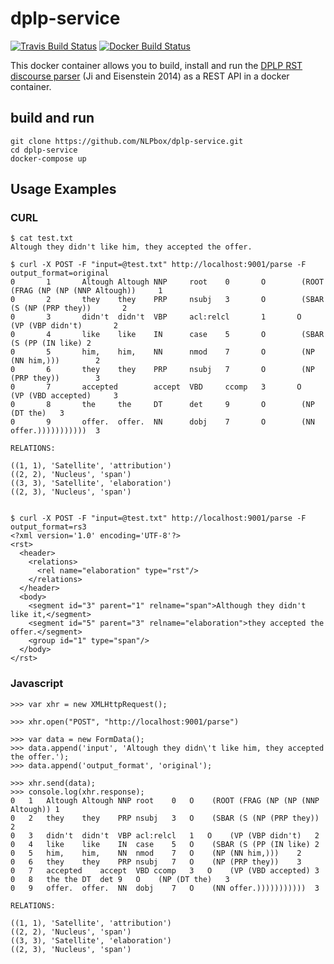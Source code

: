 # dplp-service

[![Travis Build Status](https://travis-ci.org/NLPbox/dplp-service.svg?branch=master)](https://travis-ci.org/NLPbox/dplp-service)
[![Docker Build Status](https://img.shields.io/docker/build/nlpbox/dplp-service.svg)](https://hub.docker.com/r/nlpbox/dplp-service/)

This docker container allows you to build, install and run the
[DPLP RST discourse parser](https://github.com/jiyfeng/DPLP)
(Ji and Eisenstein 2014) as a REST API in a docker container.



## build and run

```
git clone https://github.com/NLPbox/dplp-service.git
cd dplp-service
docker-compose up
```

## Usage Examples

### CURL

```
$ cat test.txt 
Altough they didn't like him, they accepted the offer.

$ curl -X POST -F "input=@test.txt" http://localhost:9001/parse -F output_format=original
0       1       Altough Altough NNP     root    0       O        (ROOT (FRAG (NP (NP (NNP Altough))     1
0       2       they    they    PRP     nsubj   3       O        (SBAR (S (NP (PRP they))       2
0       3       didn't  didn't  VBP     acl:relcl       1       O        (VP (VBP didn't)       2
0       4       like    like    IN      case    5       O        (SBAR (S (PP (IN like) 2
0       5       him,    him,    NN      nmod    7       O        (NP (NN him,)))        2
0       6       they    they    PRP     nsubj   7       O        (NP (PRP they))        3
0       7       accepted        accept  VBD     ccomp   3       O        (VP (VBD accepted)     3
0       8       the     the     DT      det     9       O        (NP (DT the)   3
0       9       offer.  offer.  NN      dobj    7       O        (NN offer.)))))))))))  3

RELATIONS:

((1, 1), 'Satellite', 'attribution')
((2, 2), 'Nucleus', 'span')
((3, 3), 'Satellite', 'elaboration')
((2, 3), 'Nucleus', 'span')


$ curl -X POST -F "input=@test.txt" http://localhost:9001/parse -F output_format=rs3
<?xml version='1.0' encoding='UTF-8'?>
<rst>
  <header>
    <relations>
      <rel name="elaboration" type="rst"/>
    </relations>
  </header>
  <body>
    <segment id="3" parent="1" relname="span">Although they didn't like it,</segment>
    <segment id="5" parent="3" relname="elaboration">they accepted the offer.</segment>
    <group id="1" type="span"/>
  </body>
</rst>
```

### Javascript

```
>>> var xhr = new XMLHttpRequest();

>>> xhr.open("POST", "http://localhost:9001/parse")

>>> var data = new FormData();
>>> data.append('input', 'Altough they didn\'t like him, they accepted the offer.');
>>> data.append('output_format', 'original');

>>> xhr.send(data);
>>> console.log(xhr.response);
0	1	Altough	Altough	NNP	root	0	O	 (ROOT (FRAG (NP (NP (NNP Altough))	1
0	2	they	they	PRP	nsubj	3	O	 (SBAR (S (NP (PRP they))	2
0	3	didn't	didn't	VBP	acl:relcl	1	O	 (VP (VBP didn't)	2
0	4	like	like	IN	case	5	O	 (SBAR (S (PP (IN like)	2
0	5	him,	him,	NN	nmod	7	O	 (NP (NN him,)))	2
0	6	they	they	PRP	nsubj	7	O	 (NP (PRP they))	3
0	7	accepted	accept	VBD	ccomp	3	O	 (VP (VBD accepted)	3
0	8	the	the	DT	det	9	O	 (NP (DT the)	3
0	9	offer.	offer.	NN	dobj	7	O	 (NN offer.)))))))))))	3

RELATIONS:

((1, 1), 'Satellite', 'attribution')
((2, 2), 'Nucleus', 'span')
((3, 3), 'Satellite', 'elaboration')
((2, 3), 'Nucleus', 'span')
```
